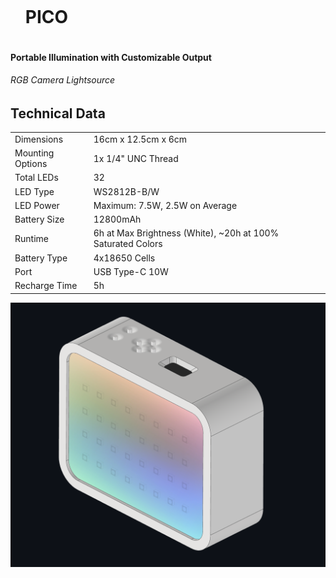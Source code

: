 <div id="user-content-toc">
  <ul>
    <summary><h1 style="display: inline-block;">PICO</h1></summary>
  </ul>
</div>

#### Portable Illumination with Customizable Output
###### RGB Camera Lightsource

## Technical Data


|   |   |
|---|---|
|Dimensions|16cm x 12.5cm x 6cm|
|Mounting Options|1x 1/4" UNC Thread|
|Total LEDs|32|
|LED Type|WS2812B-B/W|
|LED Power|Maximum: 7.5W, 2.5W on Average|
|Battery Size|12800mAh|
|Runtime|6h at Max Brightness (White), ~20h at 100% Saturated Colors|
|Battery Type|4x18650 Cells|
|Port|USB Type-C 10W|
|Recharge Time|5h|


![](Device.png)
